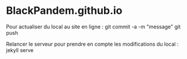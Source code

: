# BlackPandem.github.io

Pour actualiser du local au site en ligne :
git commit -a -m "message"
git push

Relancer le serveur pour prendre en compte les modifications du local :
jekyll serve
